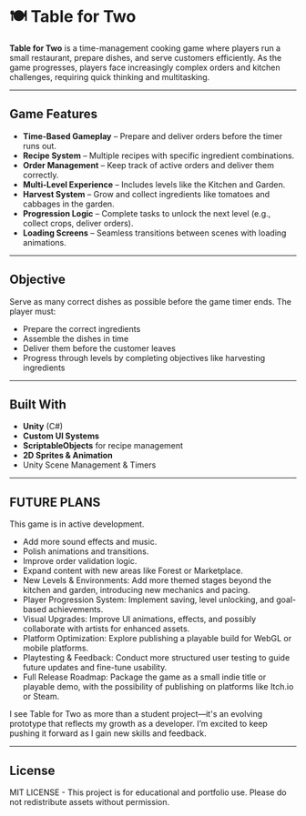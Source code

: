 # 🍽️ Table for Two

**Table for Two** is a time-management cooking game where players run a small restaurant, prepare dishes, and serve customers efficiently. As the game progresses, players face increasingly complex orders and kitchen challenges, requiring quick thinking and multitasking.

---

##  Game Features

- **Time-Based Gameplay** – Prepare and deliver orders before the timer runs out.
- **Recipe System** – Multiple recipes with specific ingredient combinations.
- **Order Management** – Keep track of active orders and deliver them correctly.
- **Multi-Level Experience** – Includes levels like the Kitchen and Garden.
- **Harvest System** – Grow and collect ingredients like tomatoes and cabbages in the garden.
-  **Progression Logic** – Complete tasks to unlock the next level (e.g., collect crops, deliver orders).
-  **Loading Screens** – Seamless transitions between scenes with loading animations.

---

##  Objective

Serve as many correct dishes as possible before the game timer ends. The player must:
- Prepare the correct ingredients
- Assemble the dishes in time
- Deliver them before the customer leaves
- Progress through levels by completing objectives like harvesting ingredients

---

## Built With

- **Unity** (C#)
- **Custom UI Systems**
- **ScriptableObjects** for recipe management
- **2D Sprites & Animation**
- Unity Scene Management & Timers

---

## FUTURE PLANS

This game is in active development. 
-  Add more sound effects and music.
-  Polish animations and transitions.
-  Improve order validation logic.
-  Expand content with new areas like Forest or Marketplace.
-  New Levels & Environments: Add more themed stages beyond the kitchen and garden, introducing new mechanics and pacing.
-  Player Progression System: Implement saving, level unlocking, and goal-based achievements.
-  Visual Upgrades: Improve UI animations, effects, and possibly collaborate with artists for enhanced assets.
-  Platform Optimization: Explore publishing a playable build for WebGL or mobile platforms.
-  Playtesting & Feedback: Conduct more structured user testing to guide future updates and fine-tune usability.
-  Full Release Roadmap: Package the game as a small indie title or playable demo, with the possibility of publishing on platforms like Itch.io or Steam.

I see Table for Two as more than a student project—it's an evolving prototype that reflects my growth as a developer. I’m excited to keep pushing it forward as I gain new skills and feedback.

---

## License

MIT LICENSE - This project is for educational and portfolio use. Please do not redistribute assets without permission.

